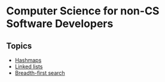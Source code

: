 # Computer Science for non-CS Software Developers

## Topics

 * [Hashmaps](hash_maps.md)
 * [Linked lists](linked_lists.md)
 * [Breadth-first search](breadth_first_search.md)

